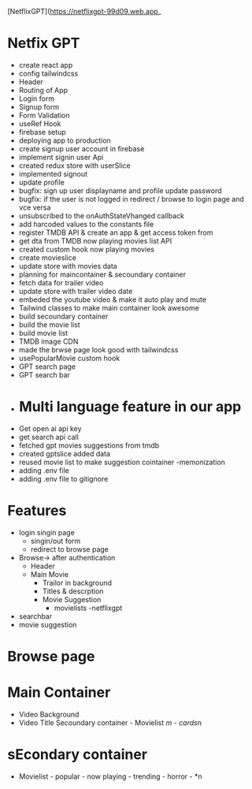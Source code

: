 [NetflixGPT](https://netflixgpt-99d09.web.app_

# Netfix GPT

- create react app
- config tailwindcss
- Header
- Routing of App
- Login form
- Signup form
- Form Validation
- useRef Hook
- firebase setup
- deploying app to production
- create signup user account in firebase
- implement signin user Api
- created redux store with userSlice
- implemented signout
- update profile
- bugfix: sign up user displayname and profile update password
- bugfix: if the user is not logged in redirect / browse to login page and vce versa
- unsubscribed to the onAuthStateVhanged  callback
- add harcoded values to the constants file
- register TMDB API & create an app & get access token from
- get dta from TMDB now playing movies list API
- created custom hook now playing movies 
- create movieslice
- update store with movies data
- planning for maincontainer & secoundary container
- fetch data for trailer video
- update store with trailer video date
- embeded the youtube video & make it auto play and mute
- Tailwind classes to make main container look awesome
- build secoundary container
- build the movie list
- build movie list
- TMDB image CDN
- made the brwse page look good with tailwindcss
- usePopularMovie custom hook
- GPT search page
- GPT search bar
- # Multi language feature in our app
- Get open ai api key
- get search api call
- fetched gpt movies suggestions from tmdb
- created gptslice added data
- reused movie list to make suggestion cointainer
-memonization
- adding .env file
- adding .env file to gitignore




# Features
- login singin page
   - singin/out form
   - redirect to browse page
- Browse-> after authentication
  - Header
  - Main Movie
    - Trailor in background
    - Titles & descrption
    - Movie Suggestion
      - movielists
-netflixgpt
 - searchbar
 - movie suggestion     

 # Browse page
 # Main Container
   - Video Background
   - Video Title
  Secoundary container
    - Movielist *m
    - cards*n
  
  # sEcondary container
   - Movielist - popular
               - now playing
               - trending
               - horror
               - *n